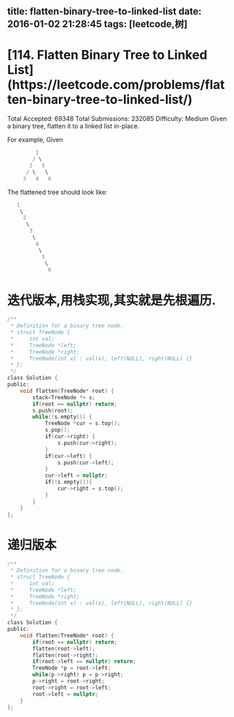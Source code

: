 title: flatten-binary-tree-to-linked-list
date: 2016-01-02 21:28:45
tags: [leetcode,树]
---
<h1>[114. Flatten Binary Tree to Linked List](https://leetcode.com/problems/flatten-binary-tree-to-linked-list/)</h1><!-- more -->
Total Accepted: 69348 Total Submissions: 232085 Difficulty: Medium
Given a binary tree, flatten it to a linked list in-place.

For example,
Given
```C
         1
        / \
       2   5
      / \   \
     3   4   6
```
The flattened tree should look like:
```C
   1
    \
     2
      \
       3
        \
         4
          \
           5
            \
             6
```
# 迭代版本,用栈实现,其实就是先根遍历.
```C
/**
 * Definition for a binary tree node.
 * struct TreeNode {
 *     int val;
 *     TreeNode *left;
 *     TreeNode *right;
 *     TreeNode(int x) : val(x), left(NULL), right(NULL) {}
 * };
 */
class Solution {
public:
    void flatten(TreeNode* root) {
        stack<TreeNode *> s;
        if(root == nullptr) return;
        s.push(root);
        while(!s.empty()) {
            TreeNode *cur = s.top();
            s.pop();
            if(cur->right) {
                s.push(cur->right);
            }
            if(cur->left) {
                s.push(cur->left);
            }
            cur->left = nullptr;
            if(!s.empty()){
                cur->right = s.top();
            }
        }
    }
};
```
# 递归版本
```C
/**
 * Definition for a binary tree node.
 * struct TreeNode {
 *     int val;
 *     TreeNode *left;
 *     TreeNode *right;
 *     TreeNode(int x) : val(x), left(NULL), right(NULL) {}
 * };
 */
class Solution {
public:
    void flatten(TreeNode* root) {
        if(root == nullptr) return;
        flatten(root->left);
        flatten(root->right);
        if(root->left == nullptr) return;
        TreeNode *p = root->left;
        while(p->right) p = p->right;
        p->right = root->right;
        root->right = root->left;
        root->left = nullptr;
    }
};
```
